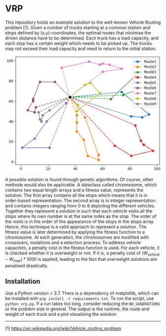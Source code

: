 # VRP
This repository holds an example solution to the well-known Vehicle Routing problem [1]. Given a number of trucks starting at a common station and stops defined by (x,y)-coordinates, the optimal routes that minimise the driven distance have to be determined. Each truck has a load capacity, and each stop has a certain weight which needs to be picked up. The trucks may not exceed their load capacity and need to return to the initial station.

![Example Solution](resources/routes.png)

A possible solution is found through genetic algorithms. Of course, other methods would also be applicable. A dataclass called chromosome, which contains two equal length arrays and a fitness value, represents the solution. The first array contains all the stops which means that it is in order-based representation. The second array is in integer representation and contains integers ranging from 0 to 8 depicting the different vehicles. Together they represent a solution in such that each vehicle visits all the stops where its own number is at the same index as the stop. The order of the visits is in the order of the appearance of the stops in the stops array. Hence, this technique is a valid approach to represent a solution. The fitness value is later determined by applying the fitness function to a chromosome. At each generation, the chromosomes are modified with crossovers, mutations and a selection process. To address vehicle capacities, a penalty cost in the fitness function is used. For each vehicle, it is checked whether it is overweight or not. If it is, a penalty cost of $(W_{vehicle}-W_{max}) * 1000$ is applied, leading to the fact that overweight solutions are penalised drastically.

## Installation

Use a Python version > 3.7. There is a dependency of matplotlib, which can be installed with `pip install -r requirements.txt`. To run the script, use `python vrp.py`. If a run takes too long, consider reducing the `NO_GENERATIONS` or the problem size in general. The output is the runtime, the route and weight of each truck and a plot visualising the solution.

***

[1] https://en.wikipedia.org/wiki/Vehicle_routing_problem

